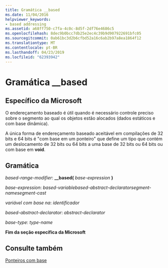 ```yaml
---
title: Gramática __based
ms.date: 11/04/2016
helpviewer_keywords:
- based addressing
ms.assetid: a68ff750-c7fa-4c0c-8d5f-2df76e4686c5
ms.openlocfilehash: 8dec9b0bcc7db25e2ec4c39b9d907922691bfc05
ms.sourcegitcommit: 0ab61bc3d2b6cfbd52a16c6ab2b97a8ea1864f12
ms.translationtype: MT
ms.contentlocale: pt-BR
ms.lasthandoff: 04/23/2019
ms.locfileid: "62393942"
---
```

# <a name="based-grammar"></a>Gramática __based

## <a name="microsoft-specific"></a>Específico da Microsoft

O endereçamento baseado é útil quando é necessário controle preciso sobre o segmento ao qual os objetos estão alocados (dados estáticos e com base dinâmica).

A única forma de endereçamento baseado aceitável em compilações de 32 bits e 64 bits é "com base em um ponteiro" que define um tipo que contém um deslocamento de 32 bits ou 64 bits a uma base de 32 bits ou 64 bits ou com base em **void**.

## <a name="grammar"></a>Gramática

*based-range-modifier*: **__based(**  *base-expression*  **)**

*base-expression*: *based-variablebased-abstract-declaratorsegment-namesegment-cast*

*variável com base na*: *identificador*

*based-abstract-declarator*: *abstract-declarator*

*base-type*: *type-name*

**Fim da seção específica da Microsoft**

## <a name="see-also"></a>Consulte também

[Ponteiros com base](../cpp/based-pointers-cpp.md)